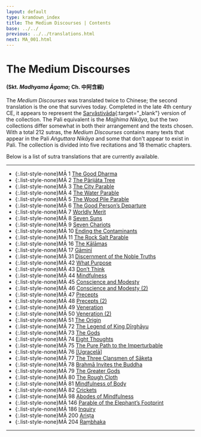```yaml
---
layout: default
type: kramdown_index
title: The Medium Discourses | Contents
base: ../../
previous: ../../translations.html
next: MA_001.html
---
```


# The Medium Discourses
#### (Skt. *Madhyama Āgama*; Ch. 中阿含經)

The *Medium Discourses* was translated twice to Chinese; the second translation is the one that survives today. Completed in the late 4th century CE, it appears to represent the [Sarvâstivāda](https://en.wikipedia.org/wiki/Sarvastivada){:target="_blank"} version of the collection. The Pali equivalent is the *Majjhima Nikāya*, but the two collections differ somewhat in both their arrangement and the texts chosen. With a total 212 sutras, the *Medium Discourses* contains many texts that appear in the Pali *Aṅguttara Nikāya* and some that don't appear to exist in Pali. The collection is divided into five recitations and 18 thematic chapters.

Below is a list of sutra translations that are currently available.

---

* {:.list-style-none}MĀ 1 [The Good Dharma](MA_001.html)  
* {:.list-style-none}MĀ 2 [The Pārijāta Tree](MA_002.html)  
* {:.list-style-none}MĀ 3 [The City Parable](MA_003.html)  
* {:.list-style-none}MĀ 4 [The Water Parable](MA_004.html)  
* {:.list-style-none}MĀ 5 [The Wood Pile Parable](MA_005.html)  
* {:.list-style-none}MĀ 6 [The Good Person’s Departure](MA_006.html)  
* {:.list-style-none}MĀ 7 [Worldly Merit](MA_007.html)
* {:.list-style-none}MĀ 8 [Seven Suns](MA_008.html)
* {:.list-style-none}MĀ 9 [Seven Chariots](MA_009.html)  
* {:.list-style-none}MĀ 10 [Ending the Contaminants](MA_010.html)  
* {:.list-style-none}MĀ 11 [The Rock Salt Parable](MA_011.html)  
* {:.list-style-none}MĀ 16 [The Kālāmas](MA_016.html)  
* {:.list-style-none}MĀ 17 [Gāminī](MA_017.html)  
* {:.list-style-none}MĀ 31 [Discernment of the Noble Truths](MA_031.html)  
* {:.list-style-none}MĀ 42 [What Purpose](MA_042.html)  
* {:.list-style-none}MĀ 43 [Don’t Think](MA_043.html)  
* {:.list-style-none}MĀ 44 [Mindfulness](MA_044.html)  
* {:.list-style-none}MĀ 45 [Conscience and Modesty](MA_045.html)  
* {:.list-style-none}MĀ 46 [Conscience and Modesty (2)](MA_046.html)  
* {:.list-style-none}MĀ 47 [Precepts](MA_047.html)  
* {:.list-style-none}MĀ 48 [Precepts (2)](MA_048.html)  
* {:.list-style-none}MĀ 49 [Veneration](MA_049.html)  
* {:.list-style-none}MĀ 50 [Veneration (2)](MA_050.html)  
* {:.list-style-none}MĀ 51 [The Origin](MA_051.html)  
* {:.list-style-none}MĀ 72 [The Legend of King Dīrghāyu](MA_072.html)  
* {:.list-style-none}MĀ 73 [The Gods](MA_073.html)  
* {:.list-style-none}MĀ 74 [Eight Thoughts](MA_074.html)  
* {:.list-style-none}MĀ 75 [The Pure Path to the Imperturbable](MA_075.html)
* {:.list-style-none}MĀ 76 [[Ugracelā]](MA_076.html)
* {:.list-style-none}MĀ 77 [The Three Clansmen of Sāketa](MA_077.html)  
* {:.list-style-none}MĀ 78 [Brahmā Invites the Buddha](MA_078.html)  
* {:.list-style-none}MĀ 79 [The Greater Gods](MA_079.html)  
* {:.list-style-none}MĀ 80 [The Rough Cloth](MA_080.html)  
* {:.list-style-none}MĀ 81 [Mindfulness of Body](MA_081.html)  
* {:.list-style-none}MĀ 82 [Crickets](MA_082.html)  
* {:.list-style-none}MĀ 98 [Abodes of Mindfulness](MA_098.html)  
* {:.list-style-none}MĀ 146 [Parable of the Elephant’s Footprint](MA_146.html)  
* {:.list-style-none}MĀ 186 [Inquiry](MA_186.html)  
* {:.list-style-none}MĀ 200 [Ariṣṭa](MA_200.html)  
* {:.list-style-none}MĀ 204 [Raṃbhaka](MA_204.html)

---
